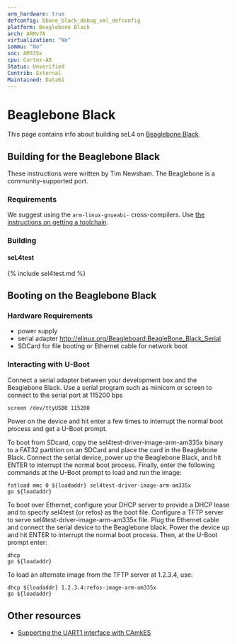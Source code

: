 ```yaml
---
arm_hardware: true
defconfig: bbone_black_debug_xml_defconfig
platform: Beaglebone Black
arch: ARMv7A
virtualization: "No"
iommu: "No"
soc: AM335x
cpu: Cortex-A8
Status: Unverified
Contrib: External
Maintained: Data61
---
```

# Beaglebone Black

This page contains info about
building seL4 on [Beaglebone Black](http://beagleboard.org/black).

## Building for the Beaglebone Black
 These instructions were written
by Tim Newsham. The Beaglebone is a community-supported port.

### Requirements
 We suggest using the `arm-linux-gnueabi-`
cross-compilers. Use
[the instructions on getting a toolchain](/GettingStarted#getting-cross-compilers).

### Building
#### seL4test

{% include sel4test.md %}

## Booting on the Beaglebone Black
### Hardware Requirements
* power supply
* serial adapter <http://elinux.org/Beagleboard:BeagleBone_Black_Serial>
* SDCard for file booting or Ethernet cable for network boot

### Interacting with U-Boot
 Connect a serial adapter between your
development box and the Beaglebone Black. Use a serial program such as
minicom or screen to connect to the serial port at 115200 bps
```bash
screen /dev/ttyUSB0 115200
```
Power on the device and hit enter a few times to interrupt the
normal boot process and get a U-Boot prompt.

To boot from SDcard, copy the sel4test-driver-image-arm-am335x binary to a FAT32 partition
on an SDCard and place the card in the Beaglebone Black. Connect the
serial device, power up the Beaglebone Black, and hit ENTER to interrupt
the normal boot process. Finally, enter the following commands at the
U-Boot prompt to load and run the image:
```
fatload mmc 0 ${loadaddr} sel4test-driver-image-arm-am335x
go ${loadaddr}
```
To boot over Ethernet, configure your DHCP server to provide a DHCP
lease and to specify sel4test (or refos) as the boot file.
Configure a TFTP server to serve sel4test-driver-image-arm-am335x file. Plug the Ethernet
cable and connect the serial device to the Beaglebone black. Power the
device up and hit ENTER to interrupt the normal boot process. Then, at
the U-Boot prompt enter:
```
dhcp
go ${loadaddr}
```
To load an alternate image from the TFTP server at 1.2.3.4, use:
```
dhcp ${loadaddr} 1.2.3.4:refos-image-arm-am335x
go ${loadaddr}
```
## Other resources
* [Supporting the UART1 interface with CAmkES](http://julien.gunnm.org/geek/sel4/beaglebone%20black/2016/06/15/beaglebone-black-sel4-uart1/)
